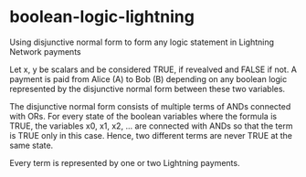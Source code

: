 # boolean-logic-lightning
Using disjunctive normal form to form any logic statement in Lightning Network payments


Let x, y be scalars and be considered TRUE, if revealved and FALSE if not. A payment is paid from Alice (A) to Bob (B) depending on any boolean logic represented by the disjunctive normal form between these two variables.

The disjunctive normal form consists of multiple terms of ANDs connected with ORs. For every state of the boolean variables where the formula is TRUE, the variables x0, x1, x2, ... are connected with ANDs so that the term is TRUE only in this case. Hence, two different terms are never TRUE at the same state. 

Every term is represented by one or two Lightning payments.


